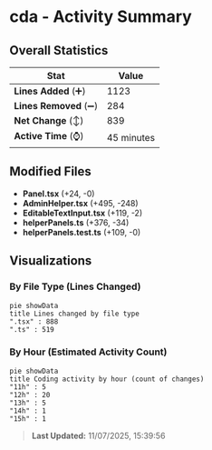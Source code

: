 # cda - Activity Summary 

## Overall Statistics

| Stat                   | Value                                                             |
| ---------------------- | ----------------------------------------------------------------- |
| **Lines Added** (➕)   | 1123                                          |
| **Lines Removed** (➖) | 284                                        |
| **Net Change** (↕)    | 839                |
| **Active Time** (⌚)   | 45 minutes |


## Modified Files
- **Panel.tsx** (+24, -0)
- **AdminHelper.tsx** (+495, -248)
- **EditableTextInput.tsx** (+119, -2)
- **helperPanels.ts** (+376, -34)
- **helperPanels.test.ts** (+109, -0)

## Visualizations

### By File Type (Lines Changed)

```mermaid
pie showData
title Lines changed by file type
".tsx" : 888
".ts" : 519
```

### By Hour (Estimated Activity Count)

```mermaid
pie showData
title Coding activity by hour (count of changes)
"11h" : 5
"12h" : 20
"13h" : 5
"14h" : 1
"15h" : 1
```


> **Last Updated:** 11/07/2025, 15:39:56